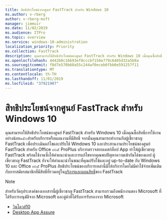 ```yaml
---
title: สิทธิประโยชน์จากศูนย์ FastTrack สำหรับ Windows 10
ms.author: v-rberg
author: v-rberg-msft
manager: jimmuir
ms.date: 11/02/2019
ms.audience: ITPro
ms.topic: overview
ms.service: windows-10-administration
localization_priority: Priority
ms.collection: FastTrack
description: คุณสามารถใช้สิทธิประโยชน์ของศูนย์ FastTrack สำหรับ Windows 10 เมื่อคุณซื้อสิทธิ์การใช้งานอย่าง*น้อย*๑๕๐สำหรับบริการหรือแผนงานที่มีสิทธิ์
ms.openlocfilehash: 444268c16b93ef8cccbf156e779c6465d32a5b8a
ms.sourcegitcommit: f8d7e570b60a55c244af0eceb6fbb0e591257f11
ms.translationtype: MT
ms.contentlocale: th-TH
ms.lasthandoff: 11/01/2019
ms.locfileid: "37921907"
---
```

# <a name="fasttrack-center-benefit-for-windows-10"></a>สิทธิประโยชน์จากศูนย์ FastTrack สำหรับ Windows 10

คุณสามารถใช้สิทธิประโยชน์ของศูนย์ FastTrack สำหรับ Windows 10 เมื่อคุณซื้อสิทธิ์การใช้งานอย่างน้อย๑๕๐สำหรับบริการหรือแผนงานที่มีสิทธิ์ จากนั้นคุณสามารถทำงานกับผู้เชี่ยวชาญ FastTrack เพื่อประเมินแก้ไขและปรับใช้ Windows 10 และประสานงานประโยชน์ของศูนย์ FastTrack สำหรับ Office ๓๖๕ ProPlus บริการตรวจสอบเดสก์ท็อป App ทำให้ผู้เชี่ยวชาญ FastTrack พร้อมใช้งานซึ่งให้คำแนะนำและการแก้ไขหากคุณพบปัญหาความเข้ากันได้ของแอป  ผู้เชี่ยวชาญ FastTrack ยังจะให้คำแนะนำในขณะที่คุณปรับใช้และอยู่ up-to-date กับ Windows 10 และ Office ๓๖๕ ProPlus สิทธิประโยชน์ของบริการเหล่านี้มีให้บริการโดยไม่มีค่าใช้จ่ายเพิ่มเติมกับการสมัครสมาชิกที่มีสิทธิ์ที่รวมอยู่ใน[บริการและแผนสิทธิ์](M365-eligible-services-and-plans.md)ของ FastTrack
  
> [!NOTE]
> สำหรับวัตถุประสงค์ของเอกสารนี้ผู้เชี่ยวชาญ FastTrack สามารถรวมถึงพนักงานของ Microsoft ที่ได้รับการอนุมัติจาก Microsoft และคู่ค้าที่ได้รับการรับรองจาก Microsoft 
    
- [วินโดวส์10](Win-10-windows-10.md)
- [Desktop App Assure](Win-10-desktop-app-assure.md)
  

  

 